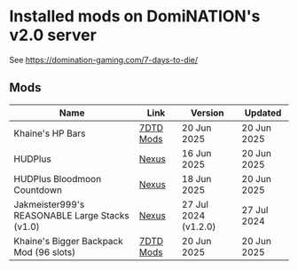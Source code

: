 # Installed mods on DomiNATION's v2.0 server

See https://domination-gaming.com/7-days-to-die/

## Mods

| Name                                           | Link                                                                    | Version              | Updated     |
|------------------------------------------------|-------------------------------------------------------------------------|----------------------|-------------|
| Khaine's HP Bars                               | [7DTD Mods](https://7daystodiemods.com/hp-bars/)                        | 20 Jun 2025          | 20 Jun 2025 |
| HUDPlus                                        | [Nexus](https://www.nexusmods.com/7daystodie/mods/870)                  | 16 Jun 2025          | 20 Jun 2025 |
| HUDPlus Bloodmoon Countdown                    | [Nexus](https://www.nexusmods.com/7daystodie/mods/870)                  | 18 Jun 2025          | 20 Jun 2025 |
| Jakmeister999's REASONABLE Large Stacks (v1.0) | [Nexus](https://www.nexusmods.com/7daystodie/mods/4973)                 | 27 Jul 2024 (v1.2.0) | 27 Jul 2024 |
| Khaine's Bigger Backpack Mod (96 slots)        | [7DTD Mods](https://7daystodiemods.com/bigger-backpack-mod-60-96-slot/) | 20 Jun 2025          | 20 Jun 2025 |
